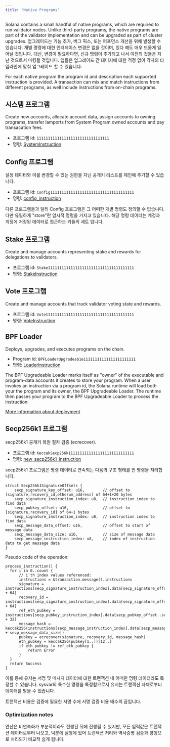 ```yaml
---
title: "Native Programs"
---
```


Solana contains a small handful of native programs, which are required to run validator nodes. Unlike third-party programs, the native programs are part of the validator implementation and can be upgraded as part of cluster upgrades. 업그레이드는 기능 추가, 버그 픽스, 또는 퍼포먼스 개선을 위해 발생할 수 있습니다. 개별 명령에 대한 인터페이스 변경은 없을 것이며, 있다 해도 매우 드물게 일어날 것입니다. 대신, 변경이 필요하다면, 신규 명령이 추가되고 나서 이전의 것들은 지난 것으로서 마킹될 것입니다. 앱들은 업그레이드 간 대미지에 대한 걱정 없이 각자의 타임라인에 맞춰 업그레이드 할 수 있습니다.

For each native program the program id and description each supported instruction is provided. A transaction can mix and match instructions from different programs, as well include instructions from on-chain programs.

## 시스템 프로그램

Create new accounts, allocate account data, assign accounts to owning programs, transfer lamports from System Program owned accounts and pay transacation fees.

- 프로그램 id: `11111111111111111111111111111111`
- 명령: [SystemInstruction](https://docs.rs/solana-sdk/VERSION_FOR_DOCS_RS/solana_sdk/system_명령/enum.SystemInstruction.html)

## Config 프로그램

설정 데이터와 이를 변경할 수 있는 권한을 지닌 공개키 리스트를 체인에 추가할 수 있습니다.

- 프로그램 id: `Config1111111111111111111111111111111111111`
- 명령: [config_instruction](https://docs.rs/solana-config-program/VERSION_FOR_DOCS_RS/solana_config_program/config_명령/index.html)

다른 프로그램들과 달리 Config 프로그램은 그 어떠한 개별 명령도 정의할 수 없습니다. 다만 유일하게 "store"란 암시적 명령을 가지고 있습니다. 해당 명령 데이터는 계정과 계정에 저장된 데이터로 접근하는 키들의 세트 입니다.

## Stake 프로그램

Create and manage accounts representing stake and rewards for delegations to validators.

- 프로그램 id: `Stake11111111111111111111111111111111111111`
- 명령: [StakeInstruction](https://docs.rs/solana-stake-program/VERSION_FOR_DOCS_RS/solana_stake_program/stake_instruction/enum.StakeInstruction.html)

## Vote 프로그램

Create and manage accounts that track validator voting state and rewards.

- 프로그램 id: `Vote111111111111111111111111111111111111111`
- 명령: [VoteInstruction](https://docs.rs/solana-vote-program/VERSION_FOR_DOCS_RS/solana_vote_program/vote_instruction/enum.VoteInstruction.html)

## BPF Loader

Deploys, upgrades, and executes programs on the chain.

- Program id: `BPFLoaderUpgradeab1e11111111111111111111111`
- 명령: [LoaderInstruction](https://docs.rs/solana-sdk/VERSION_FOR_DOCS_RS/solana_sdk/loader_upgradeable_instruction/enum.UpgradeableLoaderInstruction.html)

The BPF Upgradeable Loader marks itself as "owner" of the executable and program-data accounts it creates to store your program. When a user invokes an instruction via a program id, the Solana runtime will load both your the program and its owner, the BPF Upgradeable Loader. The runtime then passes your program to the BPF Upgradeable Loader to process the instruction.

[More information about deployment](cli/deploy-a-program.md)

## Secp256k1 프로그램

secp256k1 공개키 복원 절차 검증 (ecrecover).

- 프로그램 id: `KeccakSecp256k11111111111111111111111111111`
- 명령: [new_secp256k1_instruction](https://github.com/solana-labs/solana/blob/1a658c7f31e1e0d2d39d9efbc0e929350e2c2bcb/sdk/src/secp256k1_instruction.rs#L31)

secp256k1 프로그램은 명령 데이터로 연속되는 다음의 구조 형태를 띈 명령을 처리합니다.

```
struct Secp256k1SignatureOffsets {
    secp_signature_key_offset: u16,        // offset to [signature,recovery_id,etherum_address] of 64+1+20 bytes
    secp_signature_instruction_index: u8,  // instruction index to find data
    secp_pubkey_offset: u16,               // offset to [signature,recovery_id] of 64+1 bytes
    secp_signature_instruction_index: u8,  // instruction index to find data
    secp_message_data_offset: u16,         // offset to start of message data
    secp_message_data_size: u16,           // size of message data
    secp_message_instruction_index: u8,    // index of instruction data to get message data
}
```

Pseudo code of the operation:

```
process_instruction() {
  for i in 0..count {
      // i'th index values referenced:
      instructions = &transaction.message().instructions
      signature = instructions[secp_signature_instruction_index].data[secp_signature_offset..secp_signature_offset + 64]
      recovery_id = instructions[secp_signature_instruction_index].data[secp_signature_offset + 64]
      ref_eth_pubkey = instructions[secp_pubkey_instruction_index].data[secp_pubkey_offset..secp_pubkey_offset + 32]
      message_hash = keccak256(instructions[secp_message_instruction_index].data[secp_message_data_offset..secp_message_data_offset + secp_message_data_size])
      pubkey = ecrecover(signature, recovery_id, message_hash)
      eth_pubkey = keccak256(pubkey[1..])[12..]
      if eth_pubkey != ref_eth_pubkey {
          return Error
      }
  }
  return Success
}
```

이를 통해 유저는 서명 및 메시지 데이터에 대한 트랜잭션 내 어떠한 명령 데이터라도 특정할 수 있습니다. sysvar의 특수한 명령을 특정함으로서 유저는 트랜잭션 자체로부터 데이터를 받을 수 있습니다.

트랜잭션 비용은 검증에 필요한 서명 수에 서명 검증 비용 배수의 곱입니다.

### Optimization notes

연산은 비연속화가 부분적이라도 진행된 뒤에 진행될 수 있지만, 모든 입력값은 트랜잭션 데이터로부터 나오고, 덕분에 실행에 있어 트랜잭션 처리와 역사증명 검증과 평행으로 처리되기 비교적 쉽게 됩니다.
